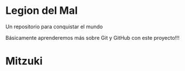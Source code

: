 # Legion del Mal
Un repositorio para conquistar el mundo

Básicamente aprenderemos más sobre Git y GitHub con este proyecto!!!

# Mitzuki
